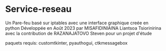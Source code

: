# Service-reseau

Un Pare-feu basé sur iptables avec une interface graphique creée en python
Développée en Août 2023 par MISAFIDINIAINA Liantsoa Tsiorinirina avec la contribution de RAZANAJATOVO Steven pour un projet d'étude

paquets requis: customtkinter, pyauthogui, ctkmessagebox





